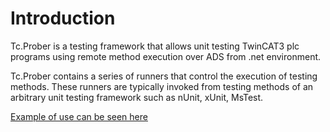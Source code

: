 # Introduction

Tc.Prober is a testing framework that allows unit testing TwinCAT3 plc programs using remote method execution over ADS from .net environment.

Tc.Prober contains a series of runners that control the execution of testing methods. These runners are typically invoked from testing methods of an arbitrary unit testing framework such as nUnit, xUnit, MsTest.

[Example of use can be seen here](https://github.com/TcOpenGroup/TcOpen)
